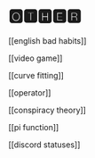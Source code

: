 # 🅾🆃🅷🅴🆁

[[english bad habits]]

[[video game]]

[[curve fitting]]

[[operator]]

[[conspiracy theory]]

[[pi function]]

[[discord statuses]]

